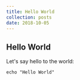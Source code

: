 ```yaml
---
title: Hello World
collection: posts
date: 2018-10-05
---
```


## Hello World

Let's say hello to the world:

```
echo "Hello World"
```
